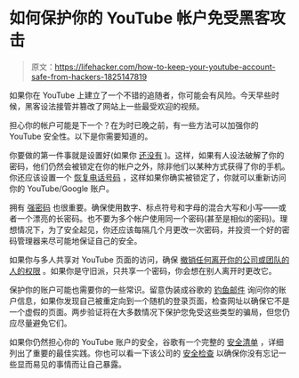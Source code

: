 # 如何保护你的 YouTube 帐户免受黑客攻击

> 原文：<https://lifehacker.com/how-to-keep-your-youtube-account-safe-from-hackers-1825147819>

如果你在 YouTube 上建立了一个不错的追随者，你可能会有风险。今天早些时候，黑客设法接管并篡改了网站上一些最受欢迎的视频。



担心你的帐户可能是下一个？在为时已晚之前，有一些方法可以加强你的 YouTube 安全性。以下是你需要知道的。

你要做的第一件事就是设置好(如果你 [还没有](https://lifehacker.com/heres-everywhere-you-should-enable-two-factor-authentic-5938565) )。这样，如果有人设法破解了你的密码，他们仍然会被锁定在你的帐户之外，除非他们以某种方式获得了你的手机。你还应该设置一个 [恢复电话号码](https://support.google.com/accounts/answer/183723?hl=en) ，这样如果你确实被锁定了，你就可以重新访问你的 YouTube/Google 账户。

拥有 [强密码](https://lifehacker.com/how-to-create-secure-passwords-that-arent-impossible-to-1825048324) 也很重要。确保使用数字、标点符号和字母的混合大写和小写——或者一个漂亮的长密码。也不要为多个帐户使用同一个密码(甚至是相似的密码)。理想情况下，为了安全起见，你还应该每隔几个月更改一次密码，并投资一个好的密码管理器来尽可能地保证自己的安全。

如果你与多人共享对 YouTube 页面的访问，确保 [撤销任何离开你的公司或团队的人的权限](https://support.google.com/youtube/answer/4628007?hl=en) 。如果你是守旧派，只共享一个密码，你会想在别人离开时更改它。

保护你的账户可能也需要你的一些常识。留意伪装成谷歌的 [钓鱼邮件](https://lifehacker.com/how-to-boost-your-phishing-detection-skills-and-avoid-e-5873050) 询问你的账户信息，如果你发现自己被重定向到一个随机的登录页面，检查网址以确保它不是一个虚假的页面。两步验证将在大多数情况下保护您免受这些类型的骗局，但您仍应尽量避免它们。

如果你仍然担心你的 YouTube 账户的安全，谷歌有一个完整的 [安全清单](https://support.google.com/mail/answer/7036019?visit_id=1-636589755221576981-3358266843&rd=2) ，详细列出了重要的最佳实践。你也可以看一下该公司的 [安全检查](https://security.google.com/settings/security/secureaccount) 以确保你没有忘记一些显而易见的事情而让自己暴露。